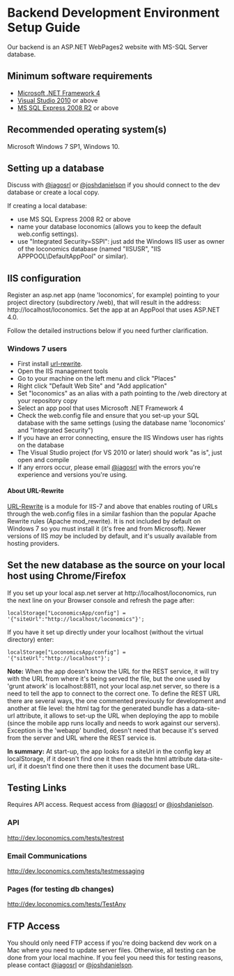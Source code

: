 # Backend Development Environment Setup Guide
Our backend is an ASP.NET WebPages2 website with MS-SQL Server database.

## Minimum software requirements
- [Microsoft .NET Framework 4](https://www.microsoft.com/en-us/download/details.aspx?id=17851)
- [Visual Studio 2010](https://msdn.microsoft.com/en-us/library/dd831853) or above
- [MS SQL Express 2008 R2](https://www.microsoft.com/en-us/sql-server/sql-server-editions-express) or above

## Recommended operating system(s)
Microsoft Windows 7 SP1, Windows 10.

## Setting up a database
Discuss with [@iagosrl](mailto:iagosrl@gmail.com) or [@joshdanielson](mailto:joshua.danielson@loconomics.com) if you should connect to the dev database or create a local copy.

If creating a local database:
- use MS SQL Express 2008 R2 or above
- name your database loconomics (allows you to keep the default web.config settings).
- use "Integrated Security=SSPI": just add the Windows IIS user as owner of the loconomics database (named "IISUSR", "IIS APPPOOL\DefaultAppPool" or similar).

## IIS configuration
Register an asp.net app (name 'loconomics', for example) pointing to your project directory (subdirectory /web), that will result in the address: http://localhost/loconomics.
Set the app at an AppPool that uses ASP.NET 4.0.

Follow the detailed instructions below if you need further clarification.

### Windows 7 users
- First install [url-rewrite](https://www.iis.net/downloads/microsoft/url-rewrite).
- Open the IIS management tools
- Go to your machine on the left menu and click "Places"
- Right click "Default Web Site" and "Add application"
- Set "loconomics" as an alias with a path pointing to the /web directory at your repository copy 
- Select an app pool that uses Microsoft .NET Framework 4
- Check the web.config file and ensure that you set-up your SQL database with the same settings (using the database name 'loconomics' and "Integrated Security") 
- If you have an error connecting, ensure the IIS Windows user has rights on the database
- The Visual Studio project (for VS 2010 or later) should work "as is", just open and compile 
- If any errors occur, please email [@iagosrl](mailto:iagosrl@gmail.com) with the errors you're experience and versions you're using.

#### About URL-Rewrite
[URL-Rewrite](https://www.iis.net/downloads/microsoft/url-rewrite) is a module for IIS-7 and above that enables routing of URLs through the web.config files in a similar fashion than the popular Apache Rewrite rules (Apache mod_rewrite).
It is not included by default on Windows 7 so you must install it (it's free and from Microsoft). Newer versions of IIS *may* be included by default, and it's usually available from hosting providers.

## Set the new database as the source on your local host using Chrome/Firefox

If you set up your local asp.net server at http://localhost/loconomics, run the next line on your Browser console and refresh the page after:
```
localStorage["LoconomicsApp/config"] = '{"siteUrl":"http://localhost/loconomics"}';
```
If you have it set up directly under your localhost (without the virtual directory) enter:
```
localStorage["LoconomicsApp/config"] = '{"siteUrl":"http://localhost"}'; 
```
**Note:** When the app doesn't know the URL for the REST service, it will try with the URL from where it's being served the file, but the one used by 'grunt atwork' is localhost:8811, not your local asp.net server, so there is a need to tell the app to connect to the correct one.
To define the REST URL there are several ways, the one commented previously for development and another at file level: the html tag for the generated bundle has a data-site-url attribute, it allows to set-up the URL when deploying the app to mobile (since the mobile app runs locally and needs to work against our servers). Exception is the 'webapp' bundled, doesn't need that because it's served from the server and URL where the REST service is.

**In summary:** At start-up, the app looks for a siteUrl in the config key at localStorage, if it doesn't find one it then reads the html attribute data-site-url, if it doesn't find one there then it uses the document base URL.

## Testing Links
Requires API access. Request access from [@iagosrl](mailto:iagosrl@gmail.com) or [@joshdanielson](mailto:joshua.danielson@loconomics.com).

### API
http://dev.loconomics.com/tests/testrest

### Email Communications
http://dev.loconomics.com/tests/testmessaging 

### Pages (for testing db changes)
http://dev.loconomics.com/tests/TestAny 

## FTP Access
You should only need FTP access if you're doing backend dev work on a Mac where you need to update server files. Otherwise, all testing can be done from your local machine. If you feel you need this for testing reasons, please contact [@iagosrl](mailto:iagosrl@gmail.com) or [@joshdanielson](mailto:joshua.danielson@loconomics.com). 
